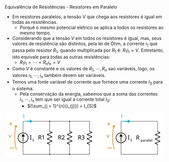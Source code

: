 <div class="cabecalho large">
    Equivalência de Resistências - Resistores em Paralelo 
</div>

<div class="two-columns-50-50">
<div class="small">

- Em resistores paralelos, a tensão $V$ que chega aos resistores é igual em todas as resistências.
    - Porquê o mesmo potencial elétrico se aplica a todos os resistores ao mesmo tempo.
- Considerando que a tensão $V$ em todos os resistores é igual, mas, seus valores de resistência são distintos, pela lei de Ohm, a corrente $i_{1}$ que passa pelo resistor $R_{1}$, quando multiplicada por $R_{1}$ é: $R_{1}i_{1} = V$. Entretanto, isto equivale para todas as outras resistências:
    - $R_{1}i_{1} = \cdots = R_{n}i_{n} = V$
- Como $V$ é constante e os valores de $R_{1}, \cdots, R_{n}$ sao variáveis, logo, os valores $i_{1}, \cdots, i_{n}$ também devem ser variáveis.
- Temos uma fonte variável de corrente que fornece uma corrente $I_{S}$ para o sistema.
    - Pela conservação da energia, sabemos que a soma das correntes $i_{1}, \cdots, i_{n}$ tem que ser igual a corrente total $I_{S}$:
        - $(\sum_{j = 1}^{n}{i_{j}}) = I_{S}$ 


</div>
<div style="margin: auto;">
    <center>
        <img class="transparent" src='img/equivalencia_resistores_paralelos.svg'>
    </center>
</div>
</div>
